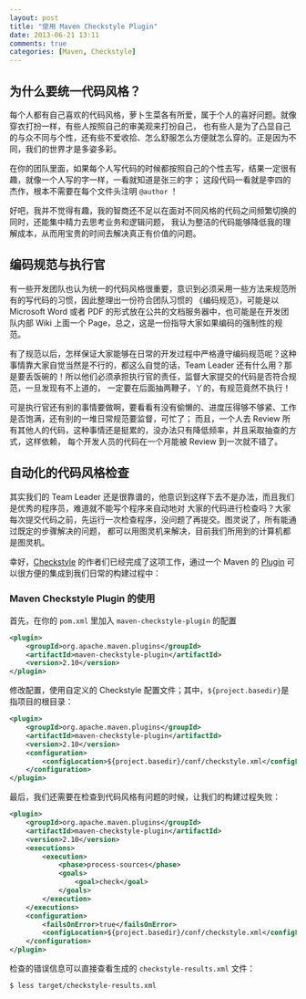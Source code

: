 ```yaml
---
layout: post
title: "使用 Maven Checkstyle Plugin"
date: 2013-06-21 13:11
comments: true
categories: [Maven, Checkstyle]
---
```


## 为什么要统一代码风格？

每个人都有自己喜欢的代码风格，萝卜生菜各有所爱，属于个人的喜好问题。就像穿衣打扮一样，有些人按照自己的审美观来打扮自己，
也有些人是为了凸显自己的与众不同与个性，还有些不爱收拾、怎么舒服怎么方便就怎么穿的。正是因为不同，我们的世界才是多姿多彩。

在你的团队里面，如果每个人写代码的时候都按照自己的个性去写，结果一定很有趣，就像一个人写的字一样，一看就知道是张三的字；
这段代码一看就是李四的杰作，根本不需要在每个文件头注明 `@author` ！

好吧，我并不觉得有趣，我的智商还不足以在面对不同风格的代码之间频繁切换的同时，还能集中精力去思考业务和逻辑问题，
我认为整洁的代码能够降低我的理解成本，从而用宝贵的时间去解决真正有价值的问题。

## 编码规范与执行官

有一些开发团队也认为统一的代码风格很重要，意识到必须采用一些方法来规范所有的写代码的习惯，因此整理出一份符合团队习惯的
《编码规范》，可能是以 Microsoft Word 或者 PDF 的形式放在公共的文档服务器中，也可能是在开发团队内部 Wiki 上面一个
Page，总之，这是一份指导大家如果编码的强制性的规范。

有了规范以后，怎样保证大家能够在日常的开发过程中严格遵守编码规范呢？这种事情靠大家自觉当然是不行的，都这么自觉的话，Team
Leader 还有什么用？那是要丢饭碗的！所以他们必须承担执行官的责任，监督大家提交的代码是否符合规范，一旦发现有不上道的，
一定要在后面抽两鞭子，丫的，有规范竟然不执行！

可是执行官还有别的事情要做啊，要看看有没有偷懒的、进度压得够不够紧、工作是否饱满，还有别的一堆日常规范要监督，可忙了；
而且，一个人去 Review 所有其他人的代码，这种事情还是挺累的，没办法只有降低频率，并且采取抽查的方式，这样依赖，
每个开发人员的代码在一个月能被 Review 到一次就不错了。

## 自动化的代码风格检查

其实我们的 Team Leader 还是很靠谱的，他意识到这样下去不是办法，而且我们是优秀的程序员，难道就不能写个程序来自动地对
大家的代码进行检查吗？大家每次提交代码之前，先运行一次检查程序，没问题了再提交。图灵说了，所有能通过既定的步骤解决的问题，
都可以用图灵机来解决，目前我们所用到的计算机都是图灵机。

幸好，[Checkstyle](http://checkstyle.sourceforge.net/) 的作者们已经完成了这项工作，通过一个 Maven 的
[Plugin](http://maven.apache.org/plugins/maven-checkstyle-plugin/) 可以很方便的集成到我们日常的构建过程中：

### Maven Checkstyle Plugin 的使用

首先，在你的 `pom.xml` 里加入 `maven-checkstyle-plugin` 的配置

```xml
<plugin>
	<groupId>org.apache.maven.plugins</groupId>
	<artifactId>maven-checkstyle-plugin</artifactId>
	<version>2.10</version>
</plugin>
```

修改配置，使用自定义的 Checkstyle 配置文件；其中，`${project.basedir}`是指项目的根目录：

```xml
<plugin>
	<groupId>org.apache.maven.plugins</groupId>
	<artifactId>maven-checkstyle-plugin</artifactId>
	<version>2.10</version>
	<configuration>
		<configLocation>${project.basedir}/conf/checkstyle.xml</configLocation>
	</configuration>
</plugin>
```

最后，我们还需要在检查到代码风格有问题的时候，让我们的构建过程失败：

```xml
<plugin>
	<groupId>org.apache.maven.plugins</groupId>
	<artifactId>maven-checkstyle-plugin</artifactId>
	<version>2.10</version>
	<executions>
		<execution>
			<phase>process-sources</phase>
			<goals>
				<goal>check</goal>
			</goals>
		</execution>
	</executions>
	<configuration>
		<failsOnError>true</failsOnError>
		<configLocation>${project.basedir}/conf/checkstyle.xml</configLocation>
	</configuration>
</plugin>
```

检查的错误信息可以直接查看生成的 `checkstyle-results.xml` 文件：

```bash
$ less target/checkstyle-results.xml
```

